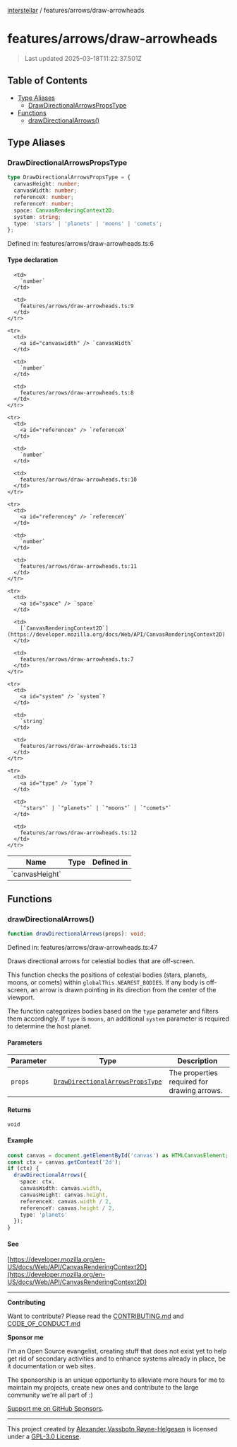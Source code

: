 [interstellar](../../README.md) / features/arrows/draw-arrowheads

# features/arrows/draw-arrowheads

> Last updated 2025-03-18T11:22:37.501Z

## Table of Contents

- [Type Aliases](#type-aliases)
  - [DrawDirectionalArrowsPropsType](#drawdirectionalarrowspropstype)
- [Functions](#functions)
  - [drawDirectionalArrows()](#drawdirectionalarrows)

## Type Aliases

### DrawDirectionalArrowsPropsType

```ts
type DrawDirectionalArrowsPropsType = {
  canvasHeight: number;
  canvasWidth: number;
  referenceX: number;
  referenceY: number;
  space: CanvasRenderingContext2D;
  system: string;
  type: 'stars' | 'planets' | 'moons' | 'comets';
};
```

Defined in: features/arrows/draw-arrowheads.ts:6

#### Type declaration

<table>
  <thead>
    <tr>
      <th>Name</th>
      <th>Type</th>
      <th>Defined in</th>
    </tr>
  </thead>

  <tbody>
    <tr>
      <td>
        <a id="canvasheight" /> `canvasHeight`
      </td>

      <td>
        `number`
      </td>

      <td>
        features/arrows/draw-arrowheads.ts:9
      </td>
    </tr>

    <tr>
      <td>
        <a id="canvaswidth" /> `canvasWidth`
      </td>

      <td>
        `number`
      </td>

      <td>
        features/arrows/draw-arrowheads.ts:8
      </td>
    </tr>

    <tr>
      <td>
        <a id="referencex" /> `referenceX`
      </td>

      <td>
        `number`
      </td>

      <td>
        features/arrows/draw-arrowheads.ts:10
      </td>
    </tr>

    <tr>
      <td>
        <a id="referencey" /> `referenceY`
      </td>

      <td>
        `number`
      </td>

      <td>
        features/arrows/draw-arrowheads.ts:11
      </td>
    </tr>

    <tr>
      <td>
        <a id="space" /> `space`
      </td>

      <td>
        [`CanvasRenderingContext2D`](https://developer.mozilla.org/docs/Web/API/CanvasRenderingContext2D)
      </td>

      <td>
        features/arrows/draw-arrowheads.ts:7
      </td>
    </tr>

    <tr>
      <td>
        <a id="system" /> `system`?
      </td>

      <td>
        `string`
      </td>

      <td>
        features/arrows/draw-arrowheads.ts:13
      </td>
    </tr>

    <tr>
      <td>
        <a id="type" /> `type`?
      </td>

      <td>
        `"stars"` | `"planets"` | `"moons"` | `"comets"`
      </td>

      <td>
        features/arrows/draw-arrowheads.ts:12
      </td>
    </tr>

  </tbody>
</table>

## Functions

### drawDirectionalArrows()

```ts
function drawDirectionalArrows(props): void;
```

Defined in: features/arrows/draw-arrowheads.ts:47

Draws directional arrows for celestial bodies that are off-screen.

This function checks the positions of celestial bodies (stars, planets, moons,
or comets) within `globalThis.NEAREST_BODIES`. If any body is off-screen, an
arrow is drawn pointing in its direction from the center of the viewport.

The function categorizes bodies based on the `type` parameter and filters them
accordingly. If `type` is `moons`, an additional `system` parameter is required
to determine the host planet.

#### Parameters

| Parameter | Type                                                                                  | Description                                 |
| --------- | ------------------------------------------------------------------------------------- | ------------------------------------------- |
| `props`   | [`DrawDirectionalArrowsPropsType`](draw-arrowheads.md#drawdirectionalarrowspropstype) | The properties required for drawing arrows. |

#### Returns

`void`

#### Example

```ts
const canvas = document.getElementById('canvas') as HTMLCanvasElement;
const ctx = canvas.getContext('2d');
if (ctx) {
  drawDirectionalArrows({
    space: ctx,
    canvasWidth: canvas.width,
    canvasHeight: canvas.height,
    referenceX: canvas.width / 2,
    referenceY: canvas.height / 2,
    type: 'planets'
  });
}
```

#### See

[https://developer.mozilla.org/en-US/docs/Web/API/CanvasRenderingContext2D](https://developer.mozilla.org/en-US/docs/Web/API/CanvasRenderingContext2D)

---

**Contributing**

Want to contribute? Please read the
[CONTRIBUTING.md](https://github.com/phun-ky/interstellar/blob/main/CONTRIBUTING.md)
and
[CODE_OF_CONDUCT.md](https://github.com/phun-ky/interstellar/blob/main/CODE_OF_CONDUCT.md)

**Sponsor me**

I'm an Open Source evangelist, creating stuff that does not exist yet to help
get rid of secondary activities and to enhance systems already in place, be it
documentation or web sites.

The sponsorship is an unique opportunity to alleviate more hours for me to
maintain my projects, create new ones and contribute to the large community
we're all part of :)

[Support me on GitHub Sponsors](https://github.com/sponsors/phun-ky).

---

This project created by [Alexander Vassbotn Røyne-Helgesen](http://phun-ky.net)
is licensed under a
[GPL-3.0 License](https://choosealicense.com/licenses/gpl-3.0/).
